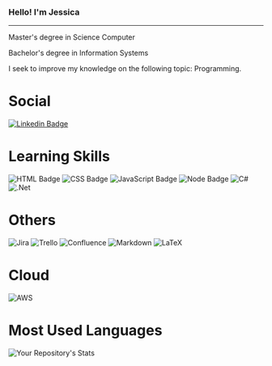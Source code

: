 ### Hello! I'm Jessica
-----

Master's degree in Science Computer

Bachelor's degree in Information Systems

I seek to improve my knowledge on the following topic: Programming.

# Social
[![Linkedin Badge](https://img.shields.io/badge/LinkedIn-0077B5?style=for-the-badge&logo=linkedin&logoColor=white:https://www.linkedin.com/in/jessicosta94/)](https://www.linkedin.com/in/jessicosta94/)

# Learning Skills
![HTML Badge](https://img.shields.io/badge/HTML5-E34F26?style=for-the-badge&logo=html5&logoColor=white)
![CSS Badge](https://img.shields.io/badge/CSS3-1572B6?style=for-the-badge&logo=css3&logoColor=white)
![JavaScript Badge](https://img.shields.io/badge/JavaScript-F7DF1E?style=for-the-badge&logo=javascript&logoColor=black)
![Node Badge](https://img.shields.io/badge/Node.js-43853D?style=for-the-badge&logo=node.js&logoColor=white)
![C#](https://img.shields.io/badge/c%23-%5C2D91.svg?style=for-the-badge&logo=c-sharp&logoColor=white)
![.Net](https://img.shields.io/badge/.NET-5C2D91?style=for-the-badge&logo=.net&logoColor=white)


# Others
![Jira](https://img.shields.io/badge/jira-%230A0FFF.svg?style=for-the-badge&logo=jira&logoColor=white)
![Trello](https://img.shields.io/badge/Trello-%23026AA7.svg?style=for-the-badge&logo=Trello&logoColor=white)
![Confluence](https://img.shields.io/badge/confluence-%23172BF4.svg?style=for-the-badge&logo=confluence&logoColor=white)
![Markdown](https://img.shields.io/badge/markdown-%23000000.svg?style=for-the-badge&logo=markdown&logoColor=white)
![LaTeX](https://img.shields.io/badge/latex-%23008080.svg?style=for-the-badge&logo=latex&logoColor=white)

# Cloud
![AWS](https://img.shields.io/badge/AWS-%23FF9900.svg?style=for-the-badge&logo=amazon-aws&logoColor=white)


# Most Used Languages
![Your Repository's Stats](https://github-readme-stats.vercel.app/api/top-langs/?username=jessicacosta07&theme=blue-green)


